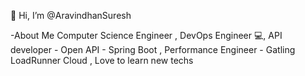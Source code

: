👋 Hi, I’m @AravindhanSuresh

 -About Me 
 Computer Science Engineer , DevOps Engineer 💻, API developer - Open API - Spring Boot , Performance Engineer - Gatling LoadRunner Cloud , Love to learn new techs


